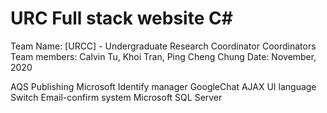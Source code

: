 # URC Full stack website C#
Team Name:     [URCC] - Undergraduate Research Coordinator Coordinators
Team members:  Calvin Tu, Khoi Tran, Ping Cheng Chung
Date:          November, 2020

AQS Publishing
Microsoft Identify manager
GoogleChat
AJAX
UI language Switch
Email-confirm system
Microsoft SQL Server

